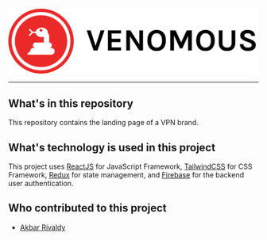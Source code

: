 ![Venomous Logo](./src/logo.svg)

---

## What's in this repository
This repository contains the landing page of a VPN brand.

## What's technology is used in this project
This project uses [ReactJS](https://reactjs.org) for JavaScript Framework, [TailwindCSS](https://tailwindcss.com) for CSS Framework, [Redux](https://redux.js.org) for state management, and [Firebase](https://firebase.google.com) for the backend user authentication.

## Who contributed to this project
- [Akbar Rivaldy](https://github.com/rivldy)